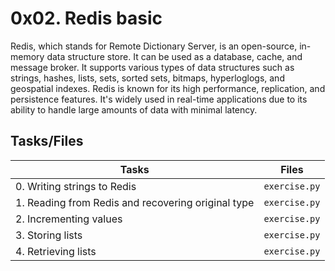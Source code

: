 # 0x02. Redis basic

Redis, which stands for Remote Dictionary Server, is an open-source, in-memory data structure store. It can be used as a database, cache, and message broker. It supports various types of data structures such as strings, hashes, lists, sets, sorted sets, bitmaps, hyperloglogs, and geospatial indexes. Redis is known for its high performance, replication, and persistence features. It's widely used in real-time applications due to its ability to handle large amounts of data with minimal latency.

## Tasks/Files

|    Tasks       |     Files                     |
|----------------|-------------------------------|
|0. Writing strings to Redis|``exercise.py``|
|1. Reading from Redis and recovering original type|`exercise.py`|
|2. Incrementing values|`exercise.py`|
|3. Storing lists|`exercise.py`|
|4. Retrieving lists|`exercise.py`|

